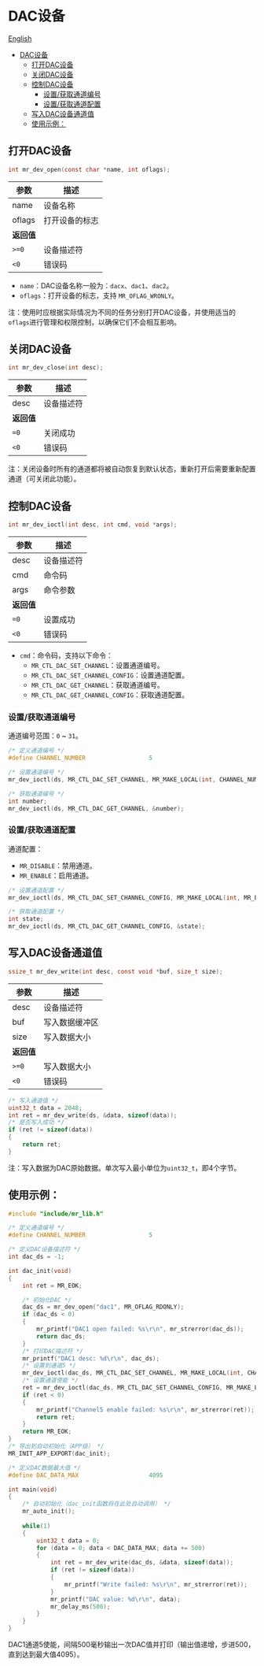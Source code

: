 # DAC设备

[English](dac_EN.md)

<!-- TOC -->
* [DAC设备](#dac设备)
  * [打开DAC设备](#打开dac设备)
  * [关闭DAC设备](#关闭dac设备)
  * [控制DAC设备](#控制dac设备)
    * [设置/获取通道编号](#设置获取通道编号)
    * [设置/获取通道配置](#设置获取通道配置)
  * [写入DAC设备通道值](#写入dac设备通道值)
  * [使用示例：](#使用示例)
<!-- TOC -->

## 打开DAC设备

```c
int mr_dev_open(const char *name, int oflags);
```

| 参数      | 描述      |
|---------|---------|
| name    | 设备名称    |
| oflags  | 打开设备的标志 |
| **返回值** |         |
| `>=0`   | 设备描述符   |
| `<0`    | 错误码     |

- `name`：DAC设备名称一般为：`dacx`、`dac1`、`dac2`。
- `oflags`：打开设备的标志，支持 `MR_OFLAG_WRONLY`。

注：使用时应根据实际情况为不同的任务分别打开DAC设备，并使用适当的`oflags`进行管理和权限控制，以确保它们不会相互影响。

## 关闭DAC设备

```c
int mr_dev_close(int desc);
```

| 参数      | 描述    |
|---------|-------|
| desc    | 设备描述符 |
| **返回值** |       |
| `=0`    | 关闭成功  |
| `<0`    | 错误码   |

注：关闭设备时所有的通道都将被自动恢复到默认状态，重新打开后需要重新配置通道（可关闭此功能）。

## 控制DAC设备

```c
int mr_dev_ioctl(int desc, int cmd, void *args);
```

| 参数      | 描述    |
|---------|-------|
| desc    | 设备描述符 |
| cmd     | 命令码   |
| args    | 命令参数  |
| **返回值** |       |
| `=0`    | 设置成功  |
| `<0`    | 错误码   |

- `cmd`：命令码，支持以下命令：
    - `MR_CTL_DAC_SET_CHANNEL`：设置通道编号。
    - `MR_CTL_DAC_SET_CHANNEL_CONFIG`：设置通道配置。
    - `MR_CTL_DAC_GET_CHANNEL`：获取通道编号。
    - `MR_CTL_DAC_GET_CHANNEL_CONFIG`：获取通道配置。

### 设置/获取通道编号

通道编号范围：`0` ~ `31`。

```c
/* 定义通道编号 */
#define CHANNEL_NUMBER                  5

/* 设置通道编号 */
mr_dev_ioctl(ds, MR_CTL_DAC_SET_CHANNEL, MR_MAKE_LOCAL(int, CHANNEL_NUMBER));

/* 获取通道编号 */
int number;
mr_dev_ioctl(ds, MR_CTL_DAC_GET_CHANNEL, &number);
```

### 设置/获取通道配置

通道配置：

- `MR_DISABLE`：禁用通道。
- `MR_ENABLE`：启用通道。

```c
/* 设置通道配置 */
mr_dev_ioctl(ds, MR_CTL_DAC_SET_CHANNEL_CONFIG, MR_MAKE_LOCAL(int, MR_ENABLE));

/* 获取通道配置 */
int state;
mr_dev_ioctl(ds, MR_CTL_DAC_GET_CHANNEL_CONFIG, &state);
```

## 写入DAC设备通道值

```c
ssize_t mr_dev_write(int desc, const void *buf, size_t size);
```

| 参数      | 描述      |
|---------|---------|
| desc    | 设备描述符   |
| buf     | 写入数据缓冲区 |
| size    | 写入数据大小  |
| **返回值** |         |
| `>=0`   | 写入数据大小  |
| `<0`    | 错误码     |

```c
/* 写入通道值 */
uint32_t data = 2048;
int ret = mr_dev_write(ds, &data, sizeof(data));
/* 是否写入成功 */
if (ret != sizeof(data))
{
    return ret;
}
```

注：写入数据为DAC原始数据。单次写入最小单位为`uint32_t`，即4个字节。

## 使用示例：

```c
#include "include/mr_lib.h"

/* 定义通道编号 */
#define CHANNEL_NUMBER                  5

/* 定义DAC设备描述符 */
int dac_ds = -1;

int dac_init(void)
{
    int ret = MR_EOK;

    /* 初始化DAC */
    dac_ds = mr_dev_open("dac1", MR_OFLAG_RDONLY);
    if (dac_ds < 0)
    {
        mr_printf("DAC1 open failed: %s\r\n", mr_strerror(dac_ds));
        return dac_ds;
    }
    /* 打印DAC描述符 */
    mr_printf("DAC1 desc: %d\r\n", dac_ds);
    /* 设置到通道5 */
    mr_dev_ioctl(dac_ds, MR_CTL_DAC_SET_CHANNEL, MR_MAKE_LOCAL(int, CHANNEL_NUMBER));
    /* 设置通道使能 */
    ret = mr_dev_ioctl(dac_ds, MR_CTL_DAC_SET_CHANNEL_CONFIG, MR_MAKE_LOCAL(int, MR_ENABLE));
    if (ret < 0)
    {
        mr_printf("Channel5 enable failed: %s\r\n", mr_strerror(ret));
        return ret;
    }
    return MR_EOK;
}
/* 导出到自动初始化（APP级） */
MR_INIT_APP_EXPORT(dac_init);

/* 定义DAC数据最大值 */
#define DAC_DATA_MAX                    4095

int main(void)
{
    /* 自动初始化（dac_init函数将在此处自动调用） */
    mr_auto_init();
    
    while(1)
    {
        uint32_t data = 0;
        for (data = 0; data < DAC_DATA_MAX; data += 500)
        {
            int ret = mr_dev_write(dac_ds, &data, sizeof(data));
            if (ret != sizeof(data))
            {
                mr_printf("Write failed: %s\r\n", mr_strerror(ret));
            }
            mr_printf("DAC value: %d\r\n", data);
            mr_delay_ms(500);
        }
    }
}
```

DAC1通道5使能，间隔500毫秒输出一次DAC值并打印（输出值递增，步进500，直到达到最大值4095）。
